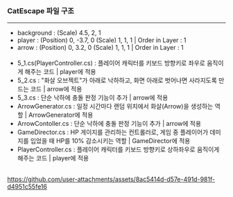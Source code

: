 ### CatEscape 파일 구조
------
- background : (Scale) 4.5, 2, 1
- player : (Position) 0, -3.7, 0 (Scale) 1, 1, 1 | Order in Layer : 1
- arrow : (Position) 0, 3.2, 0 (Scale) 1, 1, 1 | Order in Layer : 1
<br></br>
- 5_1.cs(PlayerController.cs) : 플레이어 캐릭터를 키보드 방향키로 좌우로 움직이게 해주는 코드 | player에 적용
- 5_2.cs : "화살 오브젝트"가 아래로 낙하하고, 화면 아래로 벗어나면 사라지도록 만드는 코드 | arrow에 적용
- 5_3.cs : 단순 낙하에 충돌 판정 기능이 추가 | arrow에 적용
- ArrowGenerator.cs : 일정 시간마다 랜덤 위치에서 화살(Arrow)을 생성하는 역할 | ArrowGenerator에 적용
- ArrowContoller.cs : 단순 낙하에 충돌 판정 기능이 추가 | arrow에 적용
- GameDirector.cs : HP 게이지를 관리하는 컨트롤러로, 게임 중 플레이어가 데미지를 입었을 때 HP를 10% 감소시키는 역할 | GameDirector에 적용
- PlayerController.cs : 플레이어 캐릭터를 키보드 방향키로 상하좌우로 움직이게 해주는 코드 | player에 적용
<br></br>

https://github.com/user-attachments/assets/8ac5414d-d57e-491d-981f-d4951c55fe16


